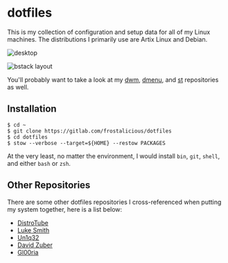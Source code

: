 # dotfiles

This is my collection of configuration and setup data for all of my Linux machines. The distributions I primarily use are Artix Linux and Debian.

![desktop](https://files.catbox.moe/pq3gyr.png)

![bstack layout](https://files.catbox.moe/dpya3x.png)

You'll probably want to take a look at my [dwm](https://gitlab.com/frostalicious/dwm), [dmenu](https://gitlab.com/frostalicious/dmenu), and [st](https://gitlab.com/frostalicious/st) repositories as well.

## Installation

```
$ cd ~
$ git clone https://gitlab.com/frostalicious/dotfiles
$ cd dotfiles
$ stow --verbose --target=${HOME} --restow PACKAGES
```

At the very least, no matter the environment, I would install `bin`, `git`, `shell`, and either `bash` or `zsh`.

## Other Repositories

There are some other dotfiles repositories I cross-referenced when putting my system together, here is a list below:

* [DistroTube](https://gitlab.com/dwt1/dotfiles)
* [Luke Smith](https://github.com/LukeSmithxyz/voidrice)
* [Un1q32](https://github.com/Un1q32/dotfiles)
* [David Zuber](https://github.com/storax/dotfiles)
* [Gl00ria](https://github.com/Gl00ria/dotfiles)
